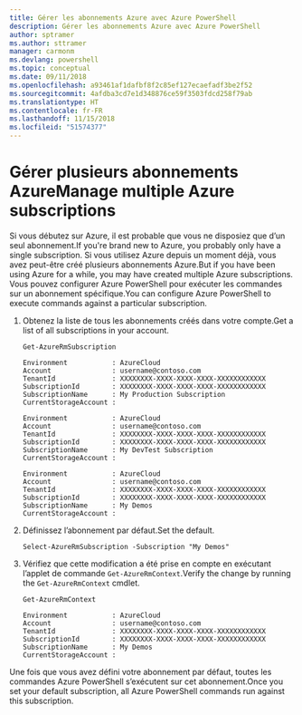 ```yaml
---
title: Gérer les abonnements Azure avec Azure PowerShell
description: Gérer les abonnements Azure avec Azure PowerShell
author: sptramer
ms.author: sttramer
manager: carmonm
ms.devlang: powershell
ms.topic: conceptual
ms.date: 09/11/2018
ms.openlocfilehash: a93461af1dafbf8f2c85ef127ecaefadf3be2f52
ms.sourcegitcommit: 4afdba3cd7e1d348876ce59f3503fdcd258f79ab
ms.translationtype: HT
ms.contentlocale: fr-FR
ms.lasthandoff: 11/15/2018
ms.locfileid: "51574377"
---
```

# <a name="manage-multiple-azure-subscriptions"></a><span data-ttu-id="81ba8-103">Gérer plusieurs abonnements Azure</span><span class="sxs-lookup"><span data-stu-id="81ba8-103">Manage multiple Azure subscriptions</span></span>

<span data-ttu-id="81ba8-104">Si vous débutez sur Azure, il est probable que vous ne disposiez que d’un seul abonnement.</span><span class="sxs-lookup"><span data-stu-id="81ba8-104">If you're brand new to Azure, you probably only have a single subscription.</span></span> <span data-ttu-id="81ba8-105">Si vous utilisez Azure depuis un moment déjà, vous avez peut-être créé plusieurs abonnements Azure.</span><span class="sxs-lookup"><span data-stu-id="81ba8-105">But if you have been using Azure for a while, you may have created multiple Azure subscriptions.</span></span> <span data-ttu-id="81ba8-106">Vous pouvez configurer Azure PowerShell pour exécuter les commandes sur un abonnement spécifique.</span><span class="sxs-lookup"><span data-stu-id="81ba8-106">You can configure Azure PowerShell to execute commands against a particular subscription.</span></span>

1. <span data-ttu-id="81ba8-107">Obtenez la liste de tous les abonnements créés dans votre compte.</span><span class="sxs-lookup"><span data-stu-id="81ba8-107">Get a list of all subscriptions in your account.</span></span>

    ```azurepowershell-interactive
    Get-AzureRmSubscription
    ```

    ```output
    Environment           : AzureCloud
    Account               : username@contoso.com
    TenantId              : XXXXXXXX-XXXX-XXXX-XXXX-XXXXXXXXXXXX
    SubscriptionId        : XXXXXXXX-XXXX-XXXX-XXXX-XXXXXXXXXXXX
    SubscriptionName      : My Production Subscription
    CurrentStorageAccount :

    Environment           : AzureCloud
    Account               : username@contoso.com
    TenantId              : XXXXXXXX-XXXX-XXXX-XXXX-XXXXXXXXXXXX
    SubscriptionId        : XXXXXXXX-XXXX-XXXX-XXXX-XXXXXXXXXXXX
    SubscriptionName      : My DevTest Subscription
    CurrentStorageAccount :

    Environment           : AzureCloud
    Account               : username@contoso.com
    TenantId              : XXXXXXXX-XXXX-XXXX-XXXX-XXXXXXXXXXXX
    SubscriptionId        : XXXXXXXX-XXXX-XXXX-XXXX-XXXXXXXXXXXX
    SubscriptionName      : My Demos
    CurrentStorageAccount :
    ```

2. <span data-ttu-id="81ba8-108">Définissez l’abonnement par défaut.</span><span class="sxs-lookup"><span data-stu-id="81ba8-108">Set the default.</span></span>

    ```azurepowershell-interactive
    Select-AzureRmSubscription -Subscription "My Demos"
    ```

3. <span data-ttu-id="81ba8-109">Vérifiez que cette modification a été prise en compte en exécutant l’applet de commande `Get-AzureRmContext`.</span><span class="sxs-lookup"><span data-stu-id="81ba8-109">Verify the change by running the `Get-AzureRmContext` cmdlet.</span></span>

    ```azurepowershell-interactive
    Get-AzureRmContext
    ```

    ```output
    Environment           : AzureCloud
    Account               : username@contoso.com
    TenantId              : XXXXXXXX-XXXX-XXXX-XXXX-XXXXXXXXXXXX
    SubscriptionId        : XXXXXXXX-XXXX-XXXX-XXXX-XXXXXXXXXXXX
    SubscriptionName      : My Demos
    CurrentStorageAccount :
    ```

<span data-ttu-id="81ba8-110">Une fois que vous avez défini votre abonnement par défaut, toutes les commandes Azure PowerShell s’exécutent sur cet abonnement.</span><span class="sxs-lookup"><span data-stu-id="81ba8-110">Once you set your default subscription, all Azure PowerShell commands run against this subscription.</span></span>
